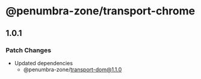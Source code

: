 # @penumbra-zone/transport-chrome

## 1.0.1

### Patch Changes

- Updated dependencies
  - @penumbra-zone/transport-dom@1.1.0
